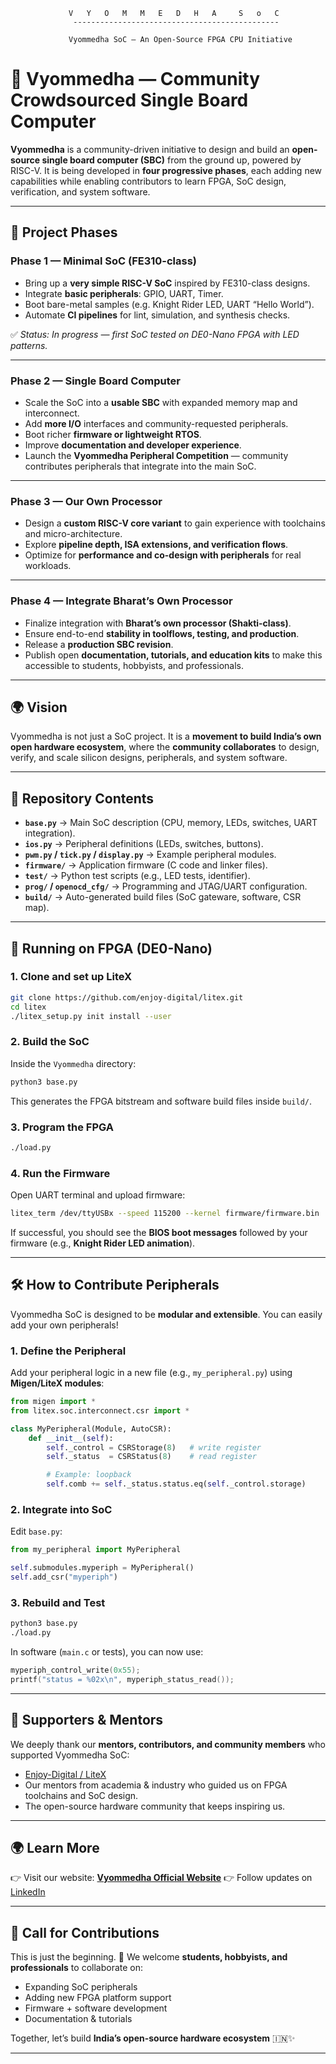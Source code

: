  
                 
                 V   Y   O   M   M   E   D   H   A     S   o   C
                  ----------------------------------------------

                 Vyommedha SoC — An Open-Source FPGA CPU Initiative





# 🌌 Vyommedha — Community Crowdsourced Single Board Computer

**Vyommedha** is a community-driven initiative to design and build an **open-source single board computer (SBC)** from the ground up, powered by RISC-V.
It is being developed in **four progressive phases**, each adding new capabilities while enabling contributors to learn FPGA, SoC design, verification, and system software.

---

## 🚀 Project Phases

### **Phase 1 — Minimal SoC (FE310-class)**

* Bring up a **very simple RISC-V SoC** inspired by FE310-class designs.
* Integrate **basic peripherals**: GPIO, UART, Timer.
* Boot bare-metal samples (e.g. Knight Rider LED, UART “Hello World”).
* Automate **CI pipelines** for lint, simulation, and synthesis checks.

✅ *Status: In progress — first SoC tested on DE0-Nano FPGA with LED patterns.*

---

### **Phase 2 — Single Board Computer**

* Scale the SoC into a **usable SBC** with expanded memory map and interconnect.
* Add **more I/O** interfaces and community-requested peripherals.
* Boot richer **firmware or lightweight RTOS**.
* Improve **documentation and developer experience**.
* Launch the **Vyommedha Peripheral Competition** — community contributes peripherals that integrate into the main SoC.

---

### **Phase 3 — Our Own Processor**

* Design a **custom RISC-V core variant** to gain experience with toolchains and micro-architecture.
* Explore **pipeline depth, ISA extensions, and verification flows**.
* Optimize for **performance and co-design with peripherals** for real workloads.

---

### **Phase 4 — Integrate Bharat’s Own Processor**

* Finalize integration with **Bharat’s own processor (Shakti-class)**.
* Ensure end-to-end **stability in toolflows, testing, and production**.
* Release a **production SBC revision**.
* Publish open **documentation, tutorials, and education kits** to make this accessible to students, hobbyists, and professionals.

---

## 🌍 Vision

Vyommedha is not just a SoC project.
It is a **movement to build India’s own open hardware ecosystem**, where the **community collaborates** to design, verify, and scale silicon designs, peripherals, and system software.

---


## 📂 Repository Contents

* **`base.py`** → Main SoC description (CPU, memory, LEDs, switches, UART integration).
* **`ios.py`** → Peripheral definitions (LEDs, switches, buttons).
* **`pwm.py` / `tick.py` / `display.py`** → Example peripheral modules.
* **`firmware/`** → Application firmware (C code and linker files).
* **`test/`** → Python test scripts (e.g., LED tests, identifier).
* **`prog/` / `openocd_cfg/`** → Programming and JTAG/UART configuration.
* **`build/`** → Auto-generated build files (SoC gateware, software, CSR map).

---

## 🚀 Running on FPGA (DE0-Nano)

### 1. Clone and set up LiteX

```bash
git clone https://github.com/enjoy-digital/litex.git
cd litex
./litex_setup.py init install --user
```

### 2. Build the SoC

Inside the `Vyommedha` directory:

```bash
python3 base.py
```

This generates the FPGA bitstream and software build files inside `build/`.

### 3. Program the FPGA

```bash
./load.py
```

### 4. Run the Firmware

Open UART terminal and upload firmware:

```bash
litex_term /dev/ttyUSBx --speed 115200 --kernel firmware/firmware.bin
```

If successful, you should see the **BIOS boot messages** followed by your firmware (e.g., **Knight Rider LED animation**).

---

## 🛠️ How to Contribute Peripherals

Vyommedha SoC is designed to be **modular and extensible**. You can easily add your own peripherals!

### 1. Define the Peripheral

Add your peripheral logic in a new file (e.g., `my_peripheral.py`) using **Migen/LiteX modules**:

```python
from migen import *
from litex.soc.interconnect.csr import *

class MyPeripheral(Module, AutoCSR):
    def __init__(self):
        self._control = CSRStorage(8)   # write register
        self._status  = CSRStatus(8)    # read register

        # Example: loopback
        self.comb += self._status.status.eq(self._control.storage)
```

### 2. Integrate into SoC

Edit `base.py`:

```python
from my_peripheral import MyPeripheral

self.submodules.myperiph = MyPeripheral()
self.add_csr("myperiph")
```

### 3. Rebuild and Test

```bash
python3 base.py
./load.py
```

In software (`main.c` or tests), you can now use:

```c
myperiph_control_write(0x55);
printf("status = %02x\n", myperiph_status_read());
```

---

## 🙌 Supporters & Mentors

We deeply thank our **mentors, contributors, and community members** who supported Vyommedha SoC:

* [Enjoy-Digital / LiteX](https://github.com/enjoy-digital/litex)
* Our mentors from academia & industry who guided us on FPGA toolchains and SoC design.
* The open-source hardware community that keeps inspiring us.

---

## 🌍 Learn More

👉 Visit our website: [**Vyommedha Official Website**](aryavartsemi.com)
👉 Follow updates on [LinkedIn](https://www.linkedin.com/company/silliconaryavart/?viewAsMember=true)

---

## 📢 Call for Contributions

This is just the beginning. 🚀
We welcome **students, hobbyists, and professionals** to collaborate on:

* Expanding SoC peripherals
* Adding new FPGA platform support
* Firmware + software development
* Documentation & tutorials

Together, let’s build **India’s open-source hardware ecosystem** 🇮🇳✨

---

